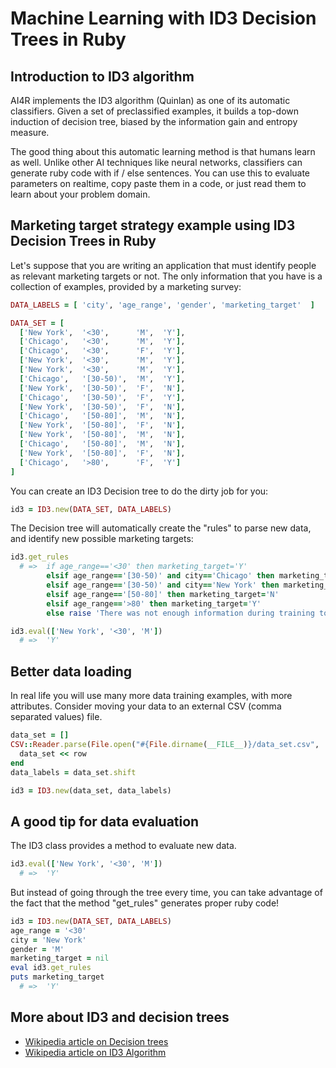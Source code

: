 # Machine Learning with ID3 Decision Trees in Ruby

## Introduction to ID3 algorithm

AI4R implements the ID3 algorithm (Quinlan) as one of its automatic classifiers. Given a set of preclassified examples, it builds a top-down induction of decision tree, biased by the information gain and entropy measure.

The good thing about this automatic learning method is that humans learn as well. Unlike other AI techniques like neural networks, classifiers can generate ruby code with if / else sentences. You can use this to evaluate parameters on realtime, copy paste them in a code, or just read them to learn about your problem domain.

## Marketing target strategy example using ID3 Decision Trees in Ruby

Let's suppose that you are writing an application that must identify people as relevant marketing targets or not. The only information that you have is a collection of examples, provided by a marketing survey:

```ruby
DATA_LABELS = [ 'city', 'age_range', 'gender', 'marketing_target'  ]

DATA_SET = [  
  ['New York',  '<30',      'M',  'Y'],
  ['Chicago',   '<30',      'M',  'Y'],
  ['Chicago',   '<30',      'F',  'Y'],
  ['New York',  '<30',      'M',  'Y'],
  ['New York',  '<30',      'M',  'Y'],
  ['Chicago',   '[30-50)',  'M',  'Y'],
  ['New York',  '[30-50)',  'F',  'N'],
  ['Chicago',   '[30-50)',  'F',  'Y'],
  ['New York',  '[30-50)',  'F',  'N'],
  ['Chicago',   '[50-80]',  'M',  'N'],
  ['New York',  '[50-80]',  'F',  'N'],
  ['New York',  '[50-80]',  'M',  'N'],
  ['Chicago',   '[50-80]',  'M',  'N'],
  ['New York',  '[50-80]',  'F',  'N'],
  ['Chicago',   '>80',      'F',  'Y']
]
```

You can create an ID3 Decision tree to do the dirty job for you:

```ruby
id3 = ID3.new(DATA_SET, DATA_LABELS)
```

The Decision tree will automatically create the "rules" to parse new data, and identify new possible marketing targets:

```ruby
id3.get_rules
  # =>  if age_range=='<30' then marketing_target='Y'
        elsif age_range=='[30-50)' and city=='Chicago' then marketing_target='Y'
        elsif age_range=='[30-50)' and city=='New York' then marketing_target='N'
        elsif age_range=='[50-80]' then marketing_target='N'
        elsif age_range=='>80' then marketing_target='Y'
        else raise 'There was not enough information during training to do a proper induction for this data element' end

id3.eval(['New York', '<30', 'M'])
  # =>  'Y'
```

## Better data loading

In real life you will use many more data training examples, with more attributes. Consider moving your data to an external CSV (comma separated values) file.

```ruby
data_set = []
CSV::Reader.parse(File.open("#{File.dirname(__FILE__)}/data_set.csv", 'r')) do |row|
  data_set << row
end
data_labels = data_set.shift

id3 = ID3.new(data_set, data_labels)
```

## A good tip for data evaluation

The ID3 class provides a method to evaluate new data.

```ruby
id3.eval(['New York', '<30', 'M'])
  # =>  'Y'
```

But instead of going through the tree every time, you can take advantage of the fact that the method "get_rules" generates proper ruby code!

```ruby
id3 = ID3.new(DATA_SET, DATA_LABELS)
age_range = '<30'
city = 'New York'
gender = 'M'
marketing_target = nil
eval id3.get_rules
puts marketing_target
  # =>  'Y'
```

## More about ID3 and decision trees

- [Wikipedia article on Decision trees](http://en.wikipedia.org/wiki/Decision_tree)
- [Wikipedia article on ID3 Algorithm](http://en.wikipedia.org/wiki/ID3_algorithm)